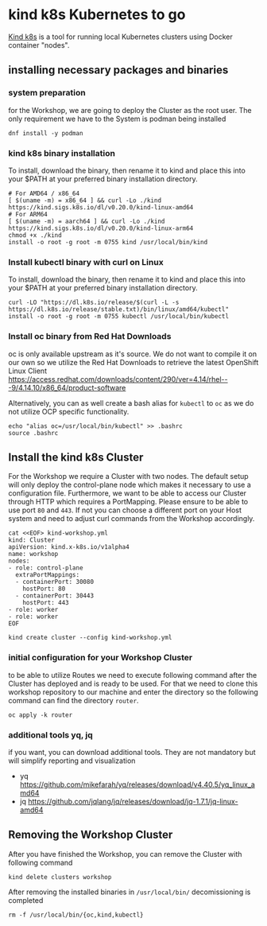 # kind k8s Kubernetes to go

[Kind k8s](https://kind.sigs.k8s.io/) is a tool for running local Kubernetes clusters using Docker container "nodes".

## installing necessary packages and binaries

### system preparation

for the Workshop, we are going to deploy the Cluster as the root user. The only requirement we have to the System is podman being installed
~~~
dnf install -y podman
~~~

### kind k8s binary installation

To install, download the binary, then rename it to kind and place this into your $PATH at your preferred binary installation directory.

~~~
# For AMD64 / x86_64
[ $(uname -m) = x86_64 ] && curl -Lo ./kind https://kind.sigs.k8s.io/dl/v0.20.0/kind-linux-amd64
# For ARM64
[ $(uname -m) = aarch64 ] && curl -Lo ./kind https://kind.sigs.k8s.io/dl/v0.20.0/kind-linux-arm64
chmod +x ./kind
install -o root -g root -m 0755 kind /usr/local/bin/kind
~~~

### Install kubectl binary with curl on Linux 

To install, download the binary, then rename it to kind and place this into your $PATH at your preferred binary installation directory.

~~~
curl -LO "https://dl.k8s.io/release/$(curl -L -s https://dl.k8s.io/release/stable.txt)/bin/linux/amd64/kubectl"
install -o root -g root -m 0755 kubectl /usr/local/bin/kubectl
~~~

### Install oc binary from Red Hat Downloads

oc is only available upstream as it's source. We do not want to compile it on our own so we utilize the Red Hat Downloads to retrieve the latest OpenShift Linux Client
https://access.redhat.com/downloads/content/290/ver=4.14/rhel---9/4.14.10/x86_64/product-software

Alternatively, you can as well create a bash alias for `kubectl` to `oc` as we do not utilize OCP specific functionality.
~~~
echo "alias oc=/usr/local/bin/kubectl" >> .bashrc 
source .bashrc
~~~

## Install the kind k8s Cluster

For the Workshop we require a Cluster with two nodes. The default setup will only deploy the control-plane node which makes it necessary to use a configuration file.
Furthermore, we want to be able to access our Cluster through HTTP which requires a PortMapping.
Please ensure to be able to use port `80` and `443`. If not you can choose a different port on your Host system and need to adjust curl commands from the Workshop accordingly.

~~~
cat <<EOF> kind-workshop.yml
kind: Cluster
apiVersion: kind.x-k8s.io/v1alpha4
name: workshop
nodes:
- role: control-plane
  extraPortMappings:
  - containerPort: 30080
    hostPort: 80
  - containerPort: 30443
    hostPort: 443
- role: worker
- role: worker
EOF

kind create cluster --config kind-workshop.yml
~~~

### initial configuration for your Workshop Cluster

to be able to utilize Routes we need to execute following command after the Cluster has deployed and is ready to be used. For that we need to clone this workshop repository to our machine and enter the directory so the following command can find the directory `router`.

~~~
oc apply -k router
~~~

### additional tools yq, jq

if you want, you can download additional tools. They are not mandatory but will simplify reporting and visualization

* yq https://github.com/mikefarah/yq/releases/download/v4.40.5/yq_linux_amd64
* jq https://github.com/jqlang/jq/releases/download/jq-1.7.1/jq-linux-amd64

## Removing the Workshop Cluster

After you have finished the Workshop, you can remove the Cluster with following command
~~~
kind delete clusters workshop
~~~

After removing the installed binaries in `/usr/local/bin/` decomissioning is completed
~~~
rm -f /usr/local/bin/{oc,kind,kubectl}
~~~
